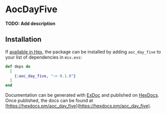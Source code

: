 # AocDayFive

**TODO: Add description**

## Installation

If [available in Hex](https://hex.pm/docs/publish), the package can be installed
by adding `aoc_day_five` to your list of dependencies in `mix.exs`:

```elixir
def deps do
  [
    {:aoc_day_five, "~> 0.1.0"}
  ]
end
```

Documentation can be generated with [ExDoc](https://github.com/elixir-lang/ex_doc)
and published on [HexDocs](https://hexdocs.pm). Once published, the docs can
be found at [https://hexdocs.pm/aoc_day_five](https://hexdocs.pm/aoc_day_five).

